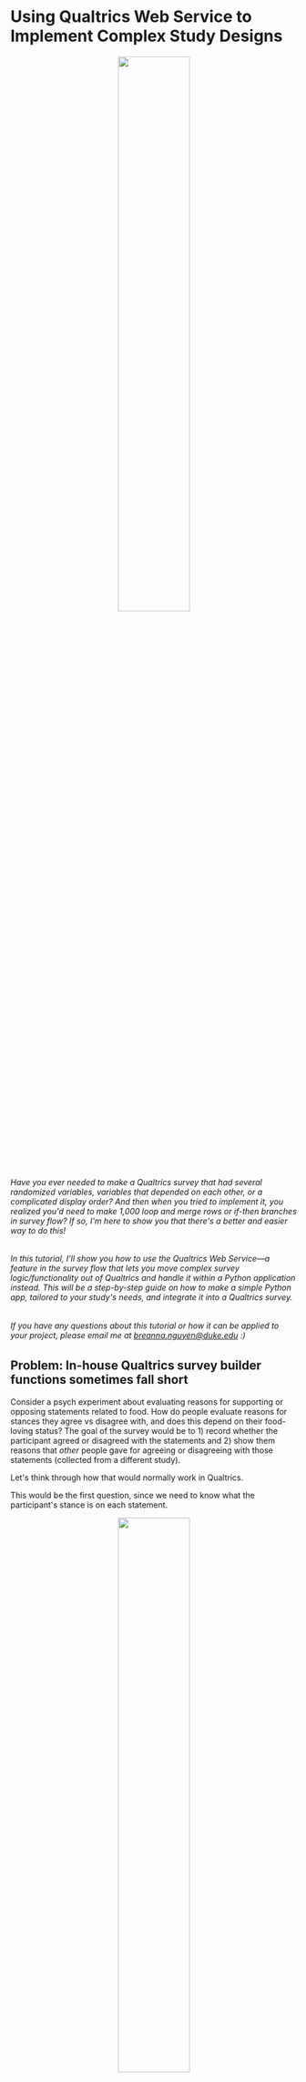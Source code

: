 # Using Qualtrics Web Service to Implement Complex Study Designs

<p align="center">
  <img src="pics/main.png" width="50%">
</p>

###### Have you ever needed to make a Qualtrics survey that had several randomized variables, variables that depended on each other, or a complicated display order? And then when you tried to implement it, you realized you'd need to make 1,000 loop and merge rows or if-then branches in survey flow? If so, I'm here to show you that there's a better and easier way to do this!

###### In this tutorial, I’ll show you how to use the Qualtrics Web Service—a feature in the survey flow that lets you move complex survey logic/functionality out of Qualtrics and handle it within a Python application instead. This will be a step-by-step guide on how to make a simple Python app, tailored to your study's needs, and integrate it into a Qualtrics survey. 

###### If you have any questions about this tutorial or how it can be applied to your project, please email me at breanna.nguyen@duke.edu :)

## Problem: In-house Qualtrics survey builder functions sometimes fall short

Consider a psych experiment about evaluating reasons for supporting or opposing statements related to food. How do people evaluate reasons for stances they agree vs disagree with, and does this depend on their food-loving status? The goal of the survey would be to 1) record whether the participant agreed or disagreed with the statements and 2) show them reasons that *other* people gave for agreeing or disagreeing with those statements (collected from a different study). 

Let's think through how that would normally work in Qualtrics.

This would be the first question, since we need to know what the participant's stance is on each statement.

<p align="center">
  <img src="pics/pic1.png" width="50%">
</p>

Here's where it get's complicated. I want the next questions to be about a random subset of the statements, and for each selected statement, we will show a randomly selected subset of reasons. I already have the reasons given by other people, so it should be easy, right? ... right?

I created this example of what I want to show for the next questions. I want to show 5 topics and 4 reasons for each topic. In the end, participants will see 20 of these questions.

<p align="center">
  <img src="pics/pic2.png" width="50%">
</p>

How many things are going to be varying across questions?
1) The title
2) The agreement value (whether the reason was for agreeing or disagreeing with the statement)
3) The statement itself
4) The reason-giver's food-loving status
5) The reason
6) The agreement value again (but in the question)
7) The statement again (but in the question)

It's even more complicated than just randomizing these variables, since 1, 3, and 7 have to match, 2 and 6 have to match, and 4 and 5 have to correspond to the previously collected reason data. If there are around 10 topics, ~50 reasons for each position, and 2 possible food-loving statuses (Foodie or Non-Foodie) and 2 agreement values (Agree or Disagree), there's thousands of possible combinations for each question! Also, we need to keep in mind that these questions all depend on what stance the participant took in the previous question.

<p align="center">
  <img src="pics/pic3.png" width="50%">
</p>
This usually handled in with loop and merge, embedded data randomization, or display logic. But who wants to think through these 1000s of combinations and manually enter them? Not me.

## Solution: Handle randomization in a Python app and connect it back to your survey using Web Service

In a nutshell, web service is way for your survey to communicate with an external web application in real time. It sends data out from Qualtrics responses and receives data back from your web app. Qualtrics survey information will be sent to the web app in the form of URL parameters, and data will be sent back in a JSON format.

<p align="center">
  <img src="pics/pic4.png" width="50%">
</p>
### Why should you try it?
- Allows you to have far more complex study designs without the hassle of the built-in Qualtrics tools
- Implementation is much faster
- Allows you to easily reproduce studies with small changes
	- Imagine changing a few lines of code rather than 1000 blocks when you want to duplicate your study for different conditions
- Allows us to still use the best of Qualtrics’ features
	- Qualtrics is the industry standard for survey design for a reason: it gracefully handles data collection across hundreds and thousands of people, and it's UI/UX elements are great for psych research purposes

### But wait, how do I even make my own web app? Where do I host it? How does Qualtrics know where to find it and what information to extract from it?

There are an infinite number of ways to make a web app. In this tutorial, I'll be showing you how to implement it with Python and Flask (a web framework for Python) and host it on python anywhere, a *free* hosting platform for Python apps.
<p align="center">
  <img src="pics/pic5.png" width="50%">
</p>
## Step-by-step guide

### Step 1: Set up beginning of Qualtrics survey as usual

First, we'll need to create a Qualtrics survey and its necessary parts before switching to the web app. For the study I described earlier, I would make this question first, since the future questions depend on the participant's answers to this one. 

<p align="center">
  <img src="pics/pic1.png" width="50%">
</p>
### Step 2: Make one example of the block you want to repeat (so you can take note of the language, format, etc. that should be accounted for).

Now, we need to make an example of what the future questions will look like. This will help us remember what exactly needs to be passed back from the web app. For our example study, it'll be this question.
<p align="center">
  <img src="pics/pic2.png" width="50%">
</p>

Recall the structure of this question and the interdependencies of the variables.

<p align="center">
  <img src="pics/pic3.png" width="50%">
</p>

### Step 3: Set some embedded variables (to be used later)

I mentioned earlier that information from the survey will be passed to the web app using URL parameters. So, we need to set some embedded variables that refer to the answers that the participant gave to the intake questions. **Make sure this embedded variable block comes after the intake questions, otherwise they will be blank.**

<p align="center">
  <img src="pics/pic6.png" width="50%">
</p>

On the left hand side of the equals sign are the variable names I set for each statement. On the right hand side is the Qualtrics convention for referring to the participant's answer to those questions.

To find them:
1) Click "Set a Value Now" after giving the variable a name
2) A box should appear that is pre-populated with "Custom Value", click the down-arrow nect to it
3) Click "Insert Piped Text"
4) Click "Survey Question"
5) Find the question you want to refer to. If there are multiple sub-questions, find the specific one that the current variable should be set to
	1) Note: You're able to set embedded variables for many things, but what we want here is the participant's answer. Don't set the variable to the description or a recode of the answer. What you're looking for should simply be the question and nothing else.

<p align="center">
  <img src="pics/pic7.png" width="50%">
</p>

### Step 4: Make and host your web app

#### Step 4a: Make a pythonanywhere account

Now, we will switch from making the survey to building our custom web app. We need to start by creating an account on https://www.pythonanywhere.com. Whatever your username is, the URL to your website will be {username}.pythonanywhere.com.

**You do NOT need any of the paid features. Follow the steps to make a free account.**

#### Step 4b: Navigate to the Web tab

<p align="center">
  <img src="pics/pic8.png" width="50%">
</p>

#### Step 4c: Add a new web app

You'll be asked if you want to upgrade to use a custom domain name. Just click next to continue.

<p align="center">
  <img src="pics/pic9.png" width="50%">
</p>
#### Step 4d: Select Flask

<p align="center">
  <img src="pics/pic10.png" width="50%">
</p>
#### Step 4d: Select a Python version

You can default to the most recent one.

<p align="center">
  <img src="pics/pic11.png" width="50%">
</p>

#### Step 4e: Set your main file

This will already be filled in for you. You can change the file name to whatever you want, but I like it to be app.py. Click next to continue.

<p align="center">
  <img src="pics/pic12.png" width="50%">
</p>

#### Step 4f: Navigate to the web app file directory

After loading for a bit, you'll be plopped into your web dashboard. This is the home base for your web app. You can navigate to this page at any point by selecting "Web" in the nav bar.

Notice the highlighted URL. That's how your website will be accessed. If you click on it right after creating the web app, it should take you to a page that just says "Hello from Flask!". This is just the default page that pythonanywhere sets.

Also notice the "Best before date:". Because this is a free account, pythonanywhere will disable your site if it notices that you haven't "renewed" it in 3 months. If your project is longer than that, you just have to click the yellow button periodically to push this date back.

<p align="center">
  <img src="pics/pic13.png" width="50%">
</p>

If you scroll down on this page, you'll find a place to see the access and error logs, how much traffic the site is getting, and other useful things. What we want to do now is find the file directory.

<p align="center">
  <img src="pics/pic14.png" width="50%">
</p>

You'll be taken to this page.

<p align="center">
  <img src="pics/pic15.png" width="50%">
</p>

#### Step 4g: Upload necessary data

Recall that my study design requires reasons that *other* people gave for supporting or opposing food statements. This means that I need an exported and cleaned set of reasons to draw from. You can use the yellow "Upload a file button" to upload datasets like these into your app. I prefer to have them in csv format.

#### Step 4h: Open app.py and do some initial setup

When you open app.py, you should see this:

```python
# A very simple Flask Hello World app for you to get started with...

from flask import Flask

app = Flask(__name__)

@app.route('/')
def hello_world():
    return 'Hello from Flask!'
```

This is what was generating that page we saw when we clicked our link in Step 4f. Now, we should transform this template into what we need for the survey.

First, we need to import the necessary dependencies and initialize some variables that pythonanywhere needs to read our files and run the app.

We can replace everything above `@app.route('/')` with this:

```python
from flask import Flask, request, jsonify
import os.
import random
import pandas as pd

# initialize app stuff
app = Flask(__name__)
app.secret_key = 'w1T4HZqg3mKwgRE712bFS8am0GeOT9Co'
BASE_DIR = os.path.dirname(os.path.abspath(__file__))
```

Flask is the web framework we're implementing, and it comes with some handy functions like `request`, which can extract data from the URL, and `jsonify`, which can turn python data objects into JSON objects.

> I don't have a concrete explanation for the code below that. I just know that these lines are necessary for pythonanywhere to know where your files are and what to run. You can copy and past exactly what I have here, even the secret key (this is a random string I generated).

#### Step 4i: Create the main page of the app

In the example that pythonanywhere gave us for this file, we saw `@app.route('/')`. This line defines what is loaded when the URL is accessed. This usually loads the "homepage" of a website, since there is nothing after the `/`. 

> For example, if we defined an additional page called  with `@app.route('/next_page')`, it could be accessed by going to the URL dibs.pythonanywhere.com/next_page. However, for integration with Qualtrics, other pages don't matter, so we'll just stick with the main page.

Here is how I'm going to set up the main page. Please read the comments to see why I did what I did.

```python

# Recall that I had titles for the questions. I also wanted to store the statments themelves. Here, I created a dictionary of this info that I can refer to later in the code.

TOPIC_INFO = {
    "pineapple": {
        "title": "PINEAPPLE ON PIZZA",
        "statement": "Pineapple belongs on pizza."
    },
    "egg_ketchup": {
        "title": "KETCHUP ON EGGS",
        "statement": "Ketchup should never go on eggs."
    },
    "spicy": {
        "title": "SPICY FOOD",
        "statement": "Spicy food makes every meal better."
    },
    "breakfast": {
        "title": "BREAKFAST FOR DINNER",
        "statement": "Breakfast foods taste better at night."
    },
    "sushi": {
        "title": "SUSHI",
        "statement": "Sushi is overrated."
    },
    "cilantro": {
        "title": "CILANTRO",
        "statement": "Cilantro ruins any dish it’s in."
    },
    "sweet_salty": {
        "title": "SWEET AND SALTY",
        "statement": "Sweet and salty flavors should never be mixed."
    },
    "fries_ketchup": {
        "title": "FRENCH FRIES",
        "statement": "French fries taste better without ketchup."
    },
    "soup": {
        "title": "SOUP AS A MEAL",
        "statement": "Soup should never count as a full meal."
    },
    "avocado": {
        "title": "AVOCADO TOAST",
        "statement": "Avocado toast is worth the hype."
    }
}

@app.route('/')
def index():
# Changed the name to index here because this is a common convention in Flask
    
    # Read in dataframe that I will be pulling the reasons from
    df = pd.read_csv(os.path.join(BASE_DIR, 'food_reasons.csv'))
    
    # Initialize a list of the topics
    # Make sure that these variables names match the ones you made in Qualtrics
    all_topics = [
        "pineapple", "egg_ketchup", "spicy", "breakfast",
        "sushi", "cilantro", "sweet_salty",
        "fries_ketchup", "soup", "avocado"
    ]
    
    # request.arge.get(x) retrieves the information from the x URL parameter
    # This results in a dictionary with values like pineapple: Agree, egg_ketchup: Disagree ... avocado: Agree
    topic_values = {t: request.args.get(t) for t in all_topics}

    # Create a list of the topics for which the participants did NOT say they were unsure (We did not collect reasons for why people were unsure)
    # This loops through all of the keys in the topic_values dict and records it only if the value =/= Unsure
    topics = [
        name for name, value in topic_values.items()
        if value != "Unsure"
    ]

    # Randomly sample 5 of the valid topics
    sampled_topics = random.sample(topics, 5)

    # Initialize a list to later store the "table" data
    table_data = []
    
    # Loop through each topic in the sampled_topics list
    for topic in sampled_topics:

        # Retrieve "info" (title & statement) for the topic we're currently on
        info = TOPIC_INFO[topic]
        
        # Get the agreement value (Agree or Disagree) for the topic we're currently on
        # This value will match what the participant stated in the intake block
        agree_value = topic_values[topic]
        
        # Filter the dataframe for rows that pertain to this specific topic AND are in agreement with the participant
        filtered_df = df[(df["statement"] == topic) & (df["agree"] == agree_value)]
        
        # Randomly sample 4 rows
        sampled_rows = filtered_df.sample(n=4, replace=False)
        
        # Loop through each row to retrieve relevant info
        for j, (_, row) in enumerate(sampled_rows.iterrows(), start = 1):
            
            # Get the title
            title = info["title"]
            
            # Get the wording 
            # This will be AGREEING or DISAGREEING, which is part of the first sentence in the question
            reason_agree1 = agree_value.upper() + "ING"
            
            # Get the statement
            statement = info["statement"]
            
            # Get reason giver's food-loving status from the row
            group = row["food_status"]
            
            # Get reason from the row
            reason = row["reason"]
            
            # Get the wording again
            # This will be agree or disagree, which is used in the last part of the question
            reason_agree2 = agree_value.lower()
            
            # Put the statement in lowercase so it can be part of a question
            question = statement.lower()
            
            # Append all of this data to the 'table'
            table_data.append({
                "topic": topic,
                "title": title,
                "reason_agree1": reason_agree1,
                "statement": statement,
                "reason": reason,
                "group": party,
                "reason_agree2": reason_agree2,
                "question": question
            })

    # VERY IMPORTANT: Return the entire table in JSON format
    return jsonify(table_data) 
```

#### Step 4j: Return to the Web dashboard and reload the app

See the photo in Step 4f. Hit the green reload button to recompile your app using the new code.

Now, if you try to access the URL again, it'll throw an error. Why is that? You can check the error logs (lower down in the dashboard), but I'll explain why: 

We haven't passed any information into the website yet. In the code, we loop through the URL parameters to get the Agree/Disagree values from the participant, but since we're just accessing the URL and passing no extra information, the code doesn't know what to loop through and sample.

### Step 5: Test your web app

Well how do we test the app without having the Qualtrics part set up yet? We pass in dummy data.

Our code is looking for something like `pineapple=Agree&egg_ketchup=Disagree` (and so on) in the URL. All we need to do is write a URL with all the responses hard coded. 

In general, URL parameters are in this format: url.com/?key1=value1&key2=value2 ...

Therefore, this is the URL we should go to in order to test the site: 
dibs.pythonanywhere.com/?pineapple=Agree&egg_ketchup=Agree&spicy=Agree&breakfast=Agree&sushi=Agree&cilantro=Agree&sweet_salty=Agree&fries_ketchup=Agree&soup=Agree&avocado=Agree

Now, if all goes well, accessing this link in your browser will return a wall of text in JSON format. If not, head to the error log to do some troubleshooting.

### Step 6: Return to Qualtrics and connect it all together

Now that we have a functional web app, we need to go back to Qualtrics and connect all the pieces.

#### Step 6a: Add a web service block in the survey flow

**Make sure this is AFTER the embedded variable block and BEFORE the repeated questions block**

<p align="center">
  <img src="pics/pic16.png" width="50%">
</p>
#### Step 6b: Retrieve website outputs and set as embedded variables
Paste the URL you used to test the website into the box and hit "Test"

> You might be wondering, there are just hardcoded values here, don't we want it to match up with what the participant said in the previous question? The answer is yes, but if we do that before "testing" the website, it'll return nothing (as I explained in 4j). So, these hardcoded variables are still needed for the web service to know what information will be passed back.


<p align="center">
  <img src="pics/pic17.png" width="50%">
</p>

A window should pop up with all of the returned data. Select "All" at the top of the page and then hit the green "Add Embedded Data" button.
<p align="center">
  <img src="pics/pic18.png" width="50%">
</p>

Now the website variables are set as embedded data. Make sure to save your changes by hitting "Apply" in the bottom right-hand corner.

#### Step 6c: Replace the hard-coded participant responses in the URL with the variable that actually represents their answer

Now we need to replace all the "Agree"s in the URL with participants' actual answers. Luckily, we've already set them as embedded variables prior to the Web Service block. All we need to do is retrieve the variable names for these and populate the URL with this new value. 

I like to find this variable by acting like I'm going to set a new embedded variable, seeing what it's name is, and copying and pasting that over into the URL.

<p align="center">
  <img src="pics/pic19.png" width="50%">
</p>

> You might be wondering, why did we set the embedded variables just to make new variables that refer to those original variables? Well, we didn't *need* to, but it just made it easier to copy and paste all 10 answers. Rather than pasting the longer and non-intuitive variable name for selected answers, we can paste the shorter embedded variable values.

Here, I found that the embedded variable for the pineapple question is `${e://Field/pineapple}`. I can then infer that all of them will be in a similar format `${e://Field/STATEMENT}`. Therefore, the new URL should be: https://dibs.pythonanywhere.com/?pineapple=${e://Field/pineapple}&egg_ketchup=${e://Field/egg_ketchup}&spicy=${e://Field/spicy}&breakfast=${e://Field/breakfast}&sushi=${e://Field/sushi}&cilantro=${e://Field/cilantro}&sweet_salty=${e://Field/sweet_salty}&fries_ketchup=${e://Field/fries_ketchup}&soup=${e://Field/soup}&avocado=${e://Field/avocado}

#### Step 6d: Format and duplicate the repeated questions

Now, we need to go back to the example question we made in Step 2 and replace all the variables that change across questions with the data being sent by the web app.

For example, I would replace the SPICY FOOD title with what the website is passing as the title using Piped Text. You should be able to find the variable you're looking for in the embedded data fields. Based on how I set up the web app and the Web Service, the first title is indexed as `${e://Field/0.title}`. 

<p align="center">
  <img src="pics/pic20.png" width="50%">
</p>

Now, replace *all* of the variables like that and you should be left with something like this.

<p align="center">
  <img src="pics/pic21.png" width="50%">
</p>

We've created the first question, but now we need to duplicate this question for each set of information returned by the web app. For this example, we are displaying 20 total reasons, so we need 20 copies of this question.

Notice how the embedded data variables in that first block include `0.` before the actual variable name. This is what will change across those 20 copies. For the next block, the title should be `${e://Field/1.title}`, the next should be `${e://Field/2.title}`, and so on. Since we started at 0, the last block should be `${e://Field/19.title}`. 

>This works with how my app is set up, but if you did it a different way, you'd need to check that the sequence of variables follows this pattern.

**That's it! Now, you should have a working Qualtrics survey with Web Service integration.** 

## Conclusion

I have found that this approach has made survey-building in Qualtrics much easier and more efficient. Before learning this, I would toil over making surveys for hours and hours with some successes and many failures. This approach particularly useful for duplicating studies across conditions. Now, I just have to change a few lines of code rather than giant sets of survey flow elements. This method is fast (the web app takes less than a second to return information) and free, and I hope you will also find it helpful in your work.
